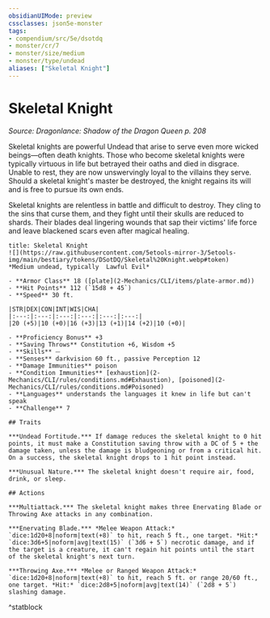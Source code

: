 ```yaml
---
obsidianUIMode: preview
cssclasses: json5e-monster
tags:
- compendium/src/5e/dsotdq
- monster/cr/7
- monster/size/medium
- monster/type/undead
aliases: ["Skeletal Knight"]
---
```

# Skeletal Knight
*Source: Dragonlance: Shadow of the Dragon Queen p. 208*  

Skeletal knights are powerful Undead that arise to serve even more wicked beings—often death knights. Those who become skeletal knights were typically virtuous in life but betrayed their oaths and died in disgrace. Unable to rest, they are now unswervingly loyal to the villains they serve. Should a skeletal knight's master be destroyed, the knight regains its will and is free to pursue its own ends.

Skeletal knights are relentless in battle and difficult to destroy. They cling to the sins that curse them, and they fight until their skulls are reduced to shards. Their blades deal lingering wounds that sap their victims' life force and leave blackened scars even after magical healing.

```ad-statblock
title: Skeletal Knight
![](https://raw.githubusercontent.com/5etools-mirror-3/5etools-img/main/bestiary/tokens/DSotDQ/Skeletal%20Knight.webp#token)
*Medium undead, typically  Lawful Evil*

- **Armor Class** 18 ([plate](2-Mechanics/CLI/items/plate-armor.md))
- **Hit Points** 112 (`15d8 + 45`)
- **Speed** 30 ft.

|STR|DEX|CON|INT|WIS|CHA|
|:---:|:---:|:---:|:---:|:---:|:---:|
|20 (+5)|10 (+0)|16 (+3)|13 (+1)|14 (+2)|10 (+0)|

- **Proficiency Bonus** +3
- **Saving Throws** Constitution +6, Wisdom +5
- **Skills** ⏤
- **Senses** darkvision 60 ft., passive Perception 12
- **Damage Immunities** poison
- **Condition Immunities** [exhaustion](2-Mechanics/CLI/rules/conditions.md#Exhaustion), [poisoned](2-Mechanics/CLI/rules/conditions.md#Poisoned)
- **Languages** understands the languages it knew in life but can't speak
- **Challenge** 7

## Traits

***Undead Fortitude.*** If damage reduces the skeletal knight to 0 hit points, it must make a Constitution saving throw with a DC of 5 + the damage taken, unless the damage is bludgeoning or from a critical hit. On a success, the skeletal knight drops to 1 hit point instead.

***Unusual Nature.*** The skeletal knight doesn't require air, food, drink, or sleep.

## Actions

***Multiattack.*** The skeletal knight makes three Enervating Blade or Throwing Axe attacks in any combination.

***Enervating Blade.*** *Melee Weapon Attack:* `dice:1d20+8|noform|text(+8)` to hit, reach 5 ft., one target. *Hit:* `dice:3d6+5|noform|avg|text(15)` (`3d6 + 5`) necrotic damage, and if the target is a creature, it can't regain hit points until the start of the skeletal knight's next turn.

***Throwing Axe.*** *Melee or Ranged Weapon Attack:* `dice:1d20+8|noform|text(+8)` to hit, reach 5 ft. or range 20/60 ft., one target. *Hit:* `dice:2d8+5|noform|avg|text(14)` (`2d8 + 5`) slashing damage.
```
^statblock